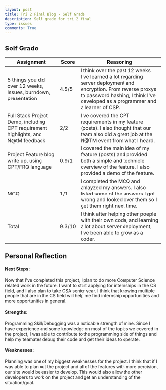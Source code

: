 ```yaml
---
layout: post
title: Tri 2 Final Blog - Self Grade
description: Self grade for tri 2 final
type: issues
comments: True
---
```


## Self Grade

| Assignment | Score | Reasoning|
| --- | --- | --- |
| 5 things you did over 12 weeks, Issues, burndown, presentation | 4.5/5 | I think over the past 12 weeks I've learned a lot regarding server deployment and encryption. From reverse proxys to password hashing, I think I've developed as a programmer and a learner of CSP. |
| Full Stack Project Demo, including CPT requirement highlights, and N@tM feedback | 2/2 | I've covered the CPT requirements in my feature (posts). I also thought that our team also did a great job at the N@TM event from what I heard. |
| Project Feature blog write up, using CPT/FRQ language | 0.9/1 | I covered the main idea of my feature (posts) and provided both a simple and technicle overview of the feature. I also provided a demo of the feature. |
| MCQ | 1/1 | I completed the MCQ and anlayzed my answers. I also listed some of the answers I got wrong and looked over them so I get them right next time. |
| Total | 9.3/10 | I think after helping other poeple with their own code, and learning a lot about server deployment, I've been able to grow as a coder. |

## Personal Reflection

#### Next Steps:
Now that I've completed this project, I plan to do more Computer Science related work in the future. I want to start applying for internships in the CS field, and I also plan to take CSA senior year. I think that knowing multiple people that are in the CS field will help me find internship opportunities and more opportunities in general.

#### Strengths:
Programming Skill/Debugging was a noticable strength of mine. Since I have experience and some knowledge on most of the topics we covered in the project, I was able to contribute to the programming side of things and help my teamates debug their code and get their ideas to operate.

#### Weaknesses:
Planning was one of my biggest weaknesses for the project. I think that if I was able to plan out the project and all of the features with more percision, our site would be easier to develop. This would also allow the other developers to work on the project and get an understanding of the situation/goal.
